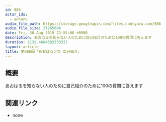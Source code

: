 ```yaml
---
id: 086
actor_ids:
  - aoharu
audio_file_path: https://storage.googleapis.com/files.nantyara.com/086.mp3
audio_file_size: 27265604
date: Fri, 30 Aug 2019 22:55:00 +0900
description: あおはるを知らない人のために自己紹介のために100の質問に答えます
duration: 1132.4604583333332
layout: article
title: 第086回「あおはるソロ 自己紹介」
---
```

## 概要

あおはるを知らない人のために自己紹介のために100の質問に答えます

## 関連リンク

* none
